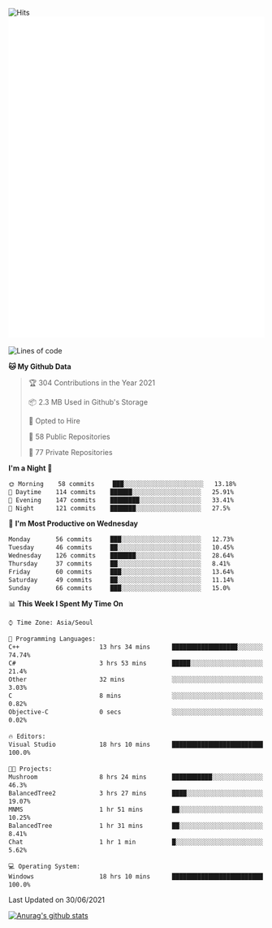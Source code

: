 ![Hits](https://hits.seeyoufarm.com/api/count/incr/badge.svg?url=https%3A%2F%2Fgithub.com%2Fkokose1234&count_bg=%2379C83D&title_bg=%23555555&icon=apple.svg&icon_color=%23E7E7E7&title=hits&edge_flat=false)
<br/>
![Metrics](https://github.com/kokose1234/kokose1234/blob/main/github-metrics.svg)

<!--START_SECTION:waka-->
![Lines of code](https://img.shields.io/badge/From%20Hello%20World%20I%27ve%20Written-13.1%20million%20lines%20of%20code-blue)

**🐱 My Github Data** 

> 🏆 304 Contributions in the Year 2021
 > 
> 📦 2.3 MB Used in Github's Storage 
 > 
> 💼 Opted to Hire
 > 
> 📜 58 Public Repositories 
 > 
> 🔑 77 Private Repositories  
 > 
**I'm a Night 🦉** 

```text
🌞 Morning    58 commits     ███░░░░░░░░░░░░░░░░░░░░░░   13.18% 
🌆 Daytime    114 commits    ██████░░░░░░░░░░░░░░░░░░░   25.91% 
🌃 Evening    147 commits    ████████░░░░░░░░░░░░░░░░░   33.41% 
🌙 Night      121 commits    ███████░░░░░░░░░░░░░░░░░░   27.5%

```
📅 **I'm Most Productive on Wednesday** 

```text
Monday       56 commits     ███░░░░░░░░░░░░░░░░░░░░░░   12.73% 
Tuesday      46 commits     ██░░░░░░░░░░░░░░░░░░░░░░░   10.45% 
Wednesday    126 commits    ███████░░░░░░░░░░░░░░░░░░   28.64% 
Thursday     37 commits     ██░░░░░░░░░░░░░░░░░░░░░░░   8.41% 
Friday       60 commits     ███░░░░░░░░░░░░░░░░░░░░░░   13.64% 
Saturday     49 commits     ██░░░░░░░░░░░░░░░░░░░░░░░   11.14% 
Sunday       66 commits     ███░░░░░░░░░░░░░░░░░░░░░░   15.0%

```


📊 **This Week I Spent My Time On** 

```text
⌚︎ Time Zone: Asia/Seoul

💬 Programming Languages: 
C++                      13 hrs 34 mins      ██████████████████░░░░░░░   74.74% 
C#                       3 hrs 53 mins       █████░░░░░░░░░░░░░░░░░░░░   21.4% 
Other                    32 mins             ░░░░░░░░░░░░░░░░░░░░░░░░░   3.03% 
C                        8 mins              ░░░░░░░░░░░░░░░░░░░░░░░░░   0.82% 
Objective-C              0 secs              ░░░░░░░░░░░░░░░░░░░░░░░░░   0.02%

🔥 Editors: 
Visual Studio            18 hrs 10 mins      █████████████████████████   100.0%

🐱‍💻 Projects: 
Mushroom                 8 hrs 24 mins       ███████████░░░░░░░░░░░░░░   46.3% 
BalancedTree2            3 hrs 27 mins       ████░░░░░░░░░░░░░░░░░░░░░   19.07% 
MNMS                     1 hr 51 mins        ██░░░░░░░░░░░░░░░░░░░░░░░   10.25% 
BalancedTree             1 hr 31 mins        ██░░░░░░░░░░░░░░░░░░░░░░░   8.41% 
Chat                     1 hr 1 min          █░░░░░░░░░░░░░░░░░░░░░░░░   5.62%

💻 Operating System: 
Windows                  18 hrs 10 mins      █████████████████████████   100.0%

```


 Last Updated on 30/06/2021
<!--END_SECTION:waka-->

[![Anurag's github stats](https://github-readme-stats.vercel.app/api?username=kokose1234&theme=dracula)](https://github.com/anuraghazra/github-readme-stats)



	
